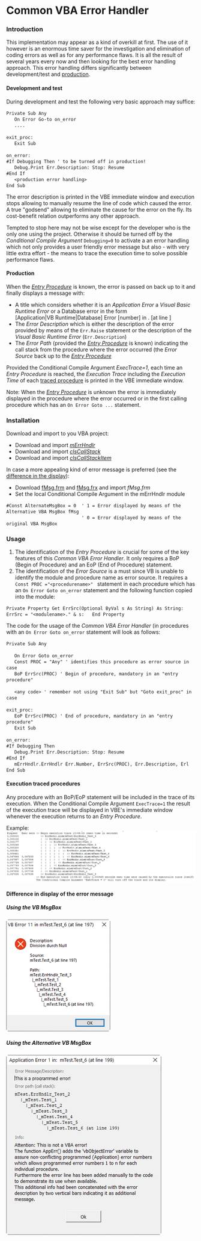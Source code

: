 # Common VBA Error Handler
### Introduction
This implementation may appear as a kind of overkill at first. The use of it however is an enormous time saver for the investigation and elimination of coding errors as well as for any performance flaws. It is all the result of several years every now and then looking for the best error handling approach. This error handling differs significantly between development/test and [production](#production).

#### Development and test
During development and test the following very basic approach may suffice:
```vbscript
Private Sub Any
   On Error Go-to on_error
   ....
   
exit_proc:
   Exit Sub
   
on_error:
#If Debugging Then ' to be turned off in production!
   Debug.Print Err.Description: Stop: Resume
#End If
   <production error handling>
End Sub
```
The error description is printed in the VBE immediate window and execution stops allowing to manually resume the line of code which caused the error. A true "godsend" allowing to eliminate the cause for the error on the fly. Its cost-benefit relation outperforms any other approach.

Tempted to stop here may not be wise except for the developer who is the only one using the project. Otherwise it should be turned off by the _Conditional Compile Argument_  ```Debugging=0``` to activate a an error handling which not only provides a user friendly error message but also - with very little extra effort - the means to trace the execution time to solve possible performance flaws.

#### Production
When the [_Entry Procedure_](#the-entry-procedure) is known, the error is passed on back up to it and finally displays a message with:
- A title which considers whether it is an _Application Error_ a _Visual Basic Runtime Error_ or a Database error in the form<br>[Application|VB Runtime|Database]  Error [number] in <module>.<procedure> [at line <line number>] 
- The _Error Description_ which is either the description of the error provided by means of the ```Err.Raise``` statement or the description of the _Visual Basic Runtime Error_ (```Err.Description```)  
- The _Error Path_ (provided the [_Entry Procedure_](#the-entry-procedure) is known) indicating the call stack from the procedure where the error occurred (the _Error Source_ back up to the [_Entry Procedure_](#the-entry-procedure)

Provided the  Conditional Compile Argument _ExecTrace=1_, each time an _Entry Procedure_ is reached, the _Execution Trace_  including the _Execution Time_ of each [traced procedure](#execution-traced-procedures) is printed in the VBE immediate window.

Note: When the [_Entry Procedure_](#the-entry-procedure) is unknown  the error is immediately displayed in the procedure where the error occurred or in the first calling procedure which has an ```On Error Goto ...``` statement.

### Installation
Download and import to you VBA project:
- Download and import [_mErrHndlr_](https://www.dropbox.com/s/jwr22mfp4rrdo0a/mErrHndlr.bas?dl=1)
- Download and import [_clsCallStack_](https://www.dropbox.com/s/43enzf4bb3797ix/clsCallStack.cls?dl=1)
- Download and import [_clsCallStackItem_](https://www.dropbox.com/s/sj3bj3zrhsm5itx/clsCallStackItem.cls?dl=1)

In case a more appealing kind of error message is preferred (see the [difference in the display](#difference-in-display-of-the-error-message)):
- Download [fMsg.frm](https://www.dropbox.com/s/qc9kuqlah5tziov/fMsg.frm?dl=1) and [fMsg.frx](https://www.dropbox.com/s/ceisq7azcj5zsx0/fMsg.frx?dl=1) and import _fMsg.frm_
- Set the local Conditional Compile Argument in the mErrHndlr module
```vbscript
#Const AlternateMsgBox = 0  ' 1 = Error displayed by means of the Alternative VBA MsgBox fMsg
                            ' 0 = Error displayed by means of the original VBA MsgBox
```

### Usage
1. The identification of the _Entry Procedure_ is crucial for some of the key features of this _Common VBA Error Handler_. It only requires a BoP (Begin of Procedure) and an EoP (End of Procedure) statement.
2. The identification of the _Error Source_ is a must since VB is unable to identify the module and procedure name as error source. It requires a ```Const PROC ="<procedurename>" ``` statement in each procedure which has an ```On Error Goto on_error``` statement and the following function copied into the module:
```vbscript
Private Property Get ErrSrc(Optional ByVal s As String) As String:  ErrSrc = "<modulename>." & s:   End Property
```
The code for the usage of the _Common VBA Error Handler_  (in procedures with an ```On Error Goto on_error``` statement will look as follows:

```vbscript
Private Sub Any

   On Error Goto on_error
   Const PROC = "Any" ' identifies this procedure as error source in case
   BoP ErrSrc(PROC) ' Begin of procedure, mandatory in an "entry procedure"
   
   <any code> ' remember not using "Exit Sub" but "Goto exit_proc" in case
   
exit_proc:
   EoP ErrSrc(PROC) ' End of procedure, mandatory in an "entry procedure"
   Exit Sub
   
on_error:
#If Debugging Then
   Debug.Print Err.Description: Stop: Resume
#End If
   mErrHndlr.ErrHndlr Err.Number, ErrSrc(PROC), Err.Description, Erl
End Sub
```
#### Execution traced procedures
Any procedure with an BoP/EoP statement will be included in the trace of its execution. When the Conditional Compile Argument ```ExecTrace=1``` the result of the execution trace will be displayed in VBE's immediate window whenever the execution returns to an _Entry Procedure_.

Example:
![](Assets/ExectionTrace.png)

#### Difference in display of the error message
##### Using the VB MsgBox
![](Assets/ErrorMsgMsgBox.png)
##### Using the Alternative VB MsgBox
![](Assets/ErrMsgAlternativeMsgBox.png)

#### 